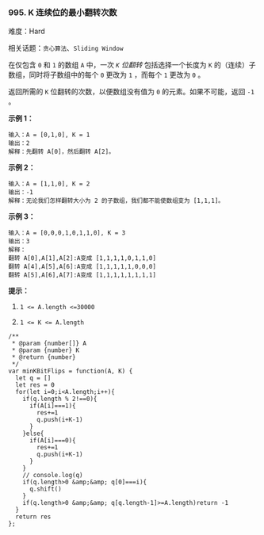 ### 995. K 连续位的最小翻转次数

难度：Hard

相关话题：`贪心算法`、`Sliding Window`

在仅包含  `0`  和  `1`  的数组  `A`  中，一次 *`K`  位翻转* 包括选择一个长度为  `K`  的（连续）子数组，同时将子数组中的每个  `0`  更改为  `1` ，而每个  `1`  更改为  `0` 。



返回所需的  `K`  位翻转的次数，以便数组没有值为  `0`  的元素。如果不可能，返回  `-1` 。







**示例 1：** 



```
输入：A = [0,1,0], K = 1
输出：2
解释：先翻转 A[0]，然后翻转 A[2]。
```


**示例 2：** 



```
输入：A = [1,1,0], K = 2
输出：-1
解释：无论我们怎样翻转大小为 2 的子数组，我们都不能使数组变为 [1,1,1]。
```


**示例 3：** 



```
输入：A = [0,0,0,1,0,1,1,0], K = 3
输出：3
解释：
翻转 A[0],A[1],A[2]:A变成 [1,1,1,1,0,1,1,0]
翻转 A[4],A[5],A[6]:A变成 [1,1,1,1,1,0,0,0]
翻转 A[5],A[6],A[7]:A变成 [1,1,1,1,1,1,1,1]
```






**提示：** 




1.  `1 <= A.length <=30000` 

2.  `1 <= K <= A.length` 




```
/**
 * @param {number[]} A
 * @param {number} K
 * @return {number}
 */
var minKBitFlips = function(A, K) {
  let q = []
  let res = 0
  for(let i=0;i<A.length;i++){
    if(q.length % 2!==0){
      if(A[i]===1){
        res+=1
        q.push(i+K-1)
      }
    }else{
      if(A[i]===0){
        res+=1
        q.push(i+K-1)
      }
    }
    // console.log(q)
    if(q.length>0 &amp;&amp; q[0]===i){
      q.shift()
    }
    if(q.length>0 &amp;&amp; q[q.length-1]>=A.length)return -1
  }
  return res
};
```

